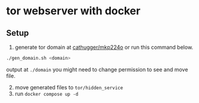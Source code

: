 # tor webserver with docker

## Setup

1. generate tor domain at [cathugger/mkp224o][mkp224o] or run this command below.

```bash
./gen_domain.sh <domain>
```
output at `./domain`
you might need to change permission to see and move file.

2. move generated files to `tor/hidden_service`
3. run `docker compose up -d`

[mkp224o]: https://github.com/cathugger/mkp224o
